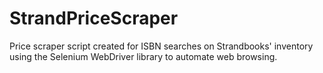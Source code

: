 # StrandPriceScraper

Price scraper script created for ISBN searches on Strandbooks' inventory using the Selenium WebDriver library to automate web browsing.
